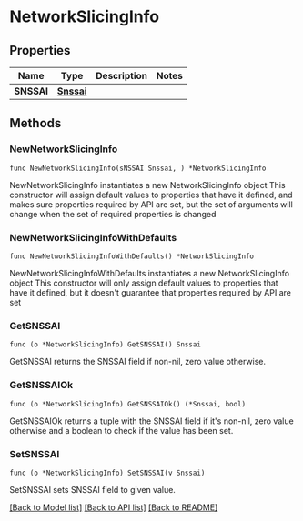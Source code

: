 # NetworkSlicingInfo

## Properties

Name | Type | Description | Notes
------------ | ------------- | ------------- | -------------
**SNSSAI** | [**Snssai**](Snssai.md) |  | 

## Methods

### NewNetworkSlicingInfo

`func NewNetworkSlicingInfo(sNSSAI Snssai, ) *NetworkSlicingInfo`

NewNetworkSlicingInfo instantiates a new NetworkSlicingInfo object
This constructor will assign default values to properties that have it defined,
and makes sure properties required by API are set, but the set of arguments
will change when the set of required properties is changed

### NewNetworkSlicingInfoWithDefaults

`func NewNetworkSlicingInfoWithDefaults() *NetworkSlicingInfo`

NewNetworkSlicingInfoWithDefaults instantiates a new NetworkSlicingInfo object
This constructor will only assign default values to properties that have it defined,
but it doesn't guarantee that properties required by API are set

### GetSNSSAI

`func (o *NetworkSlicingInfo) GetSNSSAI() Snssai`

GetSNSSAI returns the SNSSAI field if non-nil, zero value otherwise.

### GetSNSSAIOk

`func (o *NetworkSlicingInfo) GetSNSSAIOk() (*Snssai, bool)`

GetSNSSAIOk returns a tuple with the SNSSAI field if it's non-nil, zero value otherwise
and a boolean to check if the value has been set.

### SetSNSSAI

`func (o *NetworkSlicingInfo) SetSNSSAI(v Snssai)`

SetSNSSAI sets SNSSAI field to given value.



[[Back to Model list]](../README.md#documentation-for-models) [[Back to API list]](../README.md#documentation-for-api-endpoints) [[Back to README]](../README.md)


